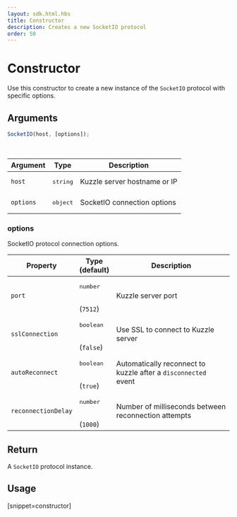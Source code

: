 ```yaml
---
layout: sdk.html.hbs
title: Constructor
description: Creates a new SocketIO protocol
order: 50
---
```


# Constructor

Use this constructor to create a new instance of the `SocketIO` protocol with specific options.  

## Arguments

```javascript
SocketIO(host, [options]);
```

<br/>

| Argument   | Type               | Description                           |
| ---------- | ------------------ | ------------------------------------- |
| `host` | <pre>string</pre> | Kuzzle server hostname or IP |
| `options`  | <pre>object</pre> | SocketIO connection options       |

### options

SocketIO protocol connection options.

| Property              | Type<br/>(default)  | Description   |
| -------------- | --------- | ------------- |
| `port`         | <pre>number</pre><br/>(`7512`) | Kuzzle server port               | 
| `sslConnection`     | <pre>boolean</pre><br/>(`false`) | Use SSL to connect to Kuzzle server                    |   
| `autoReconnect`     | <pre>boolean</pre><br/>(`true`) | Automatically reconnect to kuzzle after a `disconnected` event      | 
| `reconnectionDelay` | <pre>number</pre><br/>(`1000`) | Number of milliseconds between reconnection attempts               |  

## Return

A `SocketIO` protocol instance.

## Usage

[snippet=constructor]
